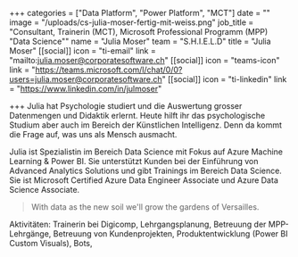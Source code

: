 +++
categories = ["Data Platform", "Power Platform", "MCT"]
date = ""
image = "/uploads/cs-julia-moser-fertig-mit-weiss.png"
job_title = "Consultant, Trainerin (MCT), Microsoft Professional Programm (MPP) \"Data Science\""
name = "Julia Moser"
team = "S.H.I.E.L.D"
title = "Julia Moser"
[[social]]
icon = "ti-email"
link = "mailto:julia.moser@corporatesoftware.ch"
[[social]]
icon = "teams-icon"
link = "https://teams.microsoft.com/l/chat/0/0?users=julia.moser@corporatesoftware.ch"
[[social]]
icon = "ti-linkedin"
link = "https://www.linkedin.com/in/julmoser"

+++
Julia hat Psychologie studiert und die Auswertung grosser Datenmengen und Didaktik erlernt. Heute hilft ihr das psychologische Studium aber auch im Bereich der Künstlichen Intelligenz. Denn da kommt die Frage auf, was uns als Mensch ausmacht.

Julia ist Spezialistin im Bereich Data Science mit Fokus auf Azure Machine Learning & Power BI. Sie unterstützt Kunden bei der Einführung von Advanced Analytics Solutions und gibt Trainings im Bereich Data Science. Sie ist Microsoft Certified Azure Data Engineer Associate und Azure Data Science Associate.

> With data as the new soil we'll grow the gardens of Versailles.

Aktivitäten: Trainerin bei Digicomp, Lehrgangsplanung, Betreuung der MPP-Lehrgänge, Betreuung von Kundenprojekten, Produktentwicklung (Power BI Custom Visuals), Bots,